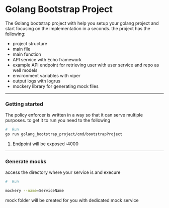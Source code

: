 # Golang Bootstrap Project

The Golang bootstrap project with help you setup your golang project and start focusing on the implementation in a seconds.
the project has the following:

* project structure
* main file
* main function
* API service with Echo framework
* example API endpoint for retrieving user with user service and repo as well models
* environment variables with viper
* output logs with logrus
* mockery library for generating mock files

---

### Getting started

The policy enforcer is written in a way so that it can serve multiple purposes. to get it to run you need to the following
```bash
#  Run
go run golang_bootstrap_project/cmd/bootstrapProject

```
1. Endpoint will be exposed :4000

---

### Generate mocks
access the directory where your service is and execure 
```bash
#  Run

mockery --name=ServiceName

```

mock folder will be created for you with dedicated mock service
